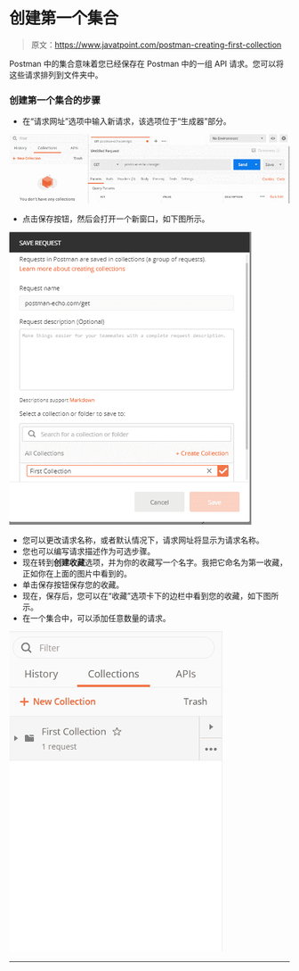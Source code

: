 # 创建第一个集合

> 原文：<https://www.javatpoint.com/postman-creating-first-collection>

Postman 中的集合意味着您已经保存在 Postman 中的一组 API 请求。您可以将这些请求排列到文件夹中。

### 创建第一个集合的步骤

*   在“请求网址”选项中输入新请求，该选项位于“生成器”部分。

![Creating the First Collection](img/b6a19443cc58b9ac09bd32a9989d609b.png)

*   点击保存按钮，然后会打开一个新窗口，如下图所示。

![Creating the First Collection](img/8fdb0ffb294b04f32d9e4d07be4982df.png)

*   您可以更改请求名称，或者默认情况下，请求网址将显示为请求名称。
*   您也可以编写请求描述作为可选步骤。
*   现在转到**创建收藏**选项，并为你的收藏写一个名字。我把它命名为第一收藏，正如你在上面的图片中看到的。
*   单击保存按钮保存您的收藏。
*   现在，保存后，您可以在“收藏”选项卡下的边栏中看到您的收藏，如下图所示。
*   在一个集合中，可以添加任意数量的请求。

![Creating the First Collection](img/93099436df62a1347d6d1862e8695957.png)

* * *